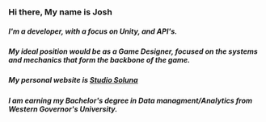 ### Hi there, My name is Josh

##### I'm a developer, with a focus on Unity, and API's. 

##### My ideal position would be as a Game Designer, focused on the systems and mechanics that form the backbone of the game.

##### My personal website is [Studio Soluna](studiosoluna.com)

##### I am earning my Bachelor's degree in Data managment/Analytics from Western Governor's University.
